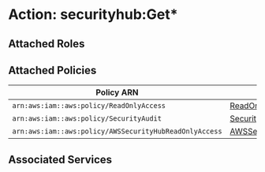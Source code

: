 # Action: securityhub:Get*

## Attached Roles

## Attached Policies

| Policy ARN | Policy Name |
|------------|-------------|
| `arn:aws:iam::aws:policy/ReadOnlyAccess` | [ReadOnlyAccess](../policies.md#readonlyaccess) |
| `arn:aws:iam::aws:policy/SecurityAudit` | [SecurityAudit](../policies.md#securityaudit) |
| `arn:aws:iam::aws:policy/AWSSecurityHubReadOnlyAccess` | [AWSSecurityHubReadOnlyAccess](../policies.md#awssecurityhubreadonlyaccess) |

## Associated Services

